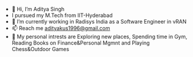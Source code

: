 - 👋 Hi, I’m Aditya Singh
- I pursued my M.Tech from IIT-Hyderabad
- 🌱 I’m currently working in Radisys India as a Software Engineer in vRAN
- 📫 Reach me adityakus1996@gmail.com
- 👀 My personal intrests are Exploring new places, Spending time in Gym, Reading Books on Finance&Personal Mgmnt and Playing Chess&Outdoor Games
<!---
adityasingh-0504/adityasingh-0504 is a ✨ special ✨ repository because its `README.md` (this file) appears on your GitHub profile.
You can click the Preview link to take a look at your changes.
--->
